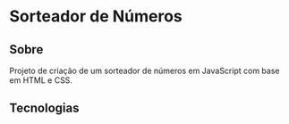 <h1>Sorteador de Números</h1>

<h2>Sobre</h2>
<p>Projeto de criação de um sorteador de números em JavaScript com base em HTML e CSS.</p>

## Tecnologias
<div>
  
</div>
